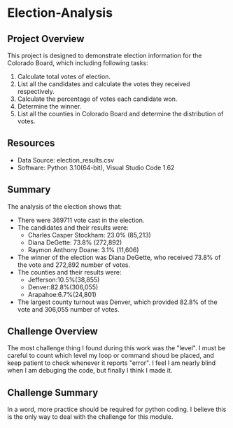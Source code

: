 # Election-Analysis

## Project Overview
This project is designed to demonstrate election information for the Colorado Board, which including following tasks:

1. Calculate total votes of election.
2. List all the candidates and calculate the votes they received respectively.
3. Calculate the percentage of votes each candidate won.
4. Determine the winner.
5. List all the counties in Colorado Board and determine the distribution of votes.

## Resources
- Data Source: election_results.csv
- Software: Python 3.10(64-bit), Visual Studio Code 1.62

## Summary
The analysis of the election shows that:
- There were 369711 vote cast in the election.
- The candidates and their results were: 
  - Charles Casper Stockham: 23.0% (85,213)
  - Diana DeGette: 73.8% (272,892)
  - Raymon Anthony Doane: 3.1% (11,606)
- The winner of the election was Diana DeGette, who received 73.8% of the vote and 272,892 number of votes.
- The counties and their results were:
  - Jefferson:10.5%(38,855)
  - Denver:82.8%(306,055)
  - Arapahoe:6.7%(24,801)
- The largest county turnout was Denver, which provided 82.8% of the vote and 306,055 number of votes.
## Challenge Overview
The most challenge thing I found during this work was the "level". I must be careful to count which level my loop or command shoud be placed, and keep patient to check whenever it reports "error". I feel I am nearly blind when I am debuging the code, but finally I think I made it.

## Challenge Summary
In a word, more practice should be required for python coding. I believe this is the only way to deal with the challenge for this module.

